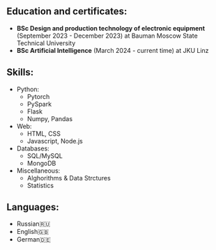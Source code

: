 <h2>Education and certificates:</h2>
<ul>
	<li><b>BSc Design and production technology of electronic equipment</b> (September 2023 - December 2023) at Bauman Moscow State Technical University</li>
	<li><b>BSc Artificial Intelligence</b> (March 2024 - current time) at JKU Linz</li>
</ul>

<h2>Skills:</h2>
<ul>
<li>
	Python:
	<ul>
		<li>Pytorch</li>
  	<li>PySpark</li>
  	<li>Flask</li>
  	<li>Numpy, Pandas</li>
	</ul>
</li>
<li>
	Web:
	<ul>
  <li>HTML, CSS</li>
  <li>Javascript, Node.js</li>
	</ul>
</li>
<li>
	Databases:
	<ul>
		<li>SQL/MySQL</li>
		<li>MongoDB</li>
	</ul>
</li>
<li>
	Miscellaneous:
	<ul>
		<li>Alghorithms & Data Strctures</li>
		<li>Statistics</li>
<!-- 		<li></li>
		<li></li>
		<li></li> -->
	</ul>
</li>
</ul>

<h2>Languages:</h2>
<ul>
	<li>Russian🇷🇺</li>
 	<li>English🇬🇧</li>
	<li>German🇩🇪</li>
</ul>
